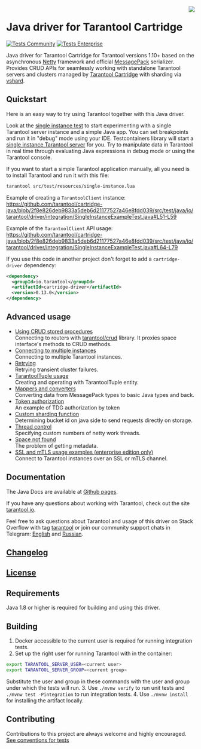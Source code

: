 <a href="http://tarantool.org">
   <img src="https://avatars2.githubusercontent.com/u/2344919?v=2&s=250"
align="right">
</a>

# Java driver for Tarantool Cartridge

[![Tests Community](https://github.com/tarantool/cartridge-java/actions/workflows/tests-ce.yml/badge.svg)](https://github.com/tarantool/cartridge-java/actions/workflows/tests-ce.yml)
[![Tests Enterprise](https://github.com/tarantool/cartridge-java/actions/workflows/tests-ee.yml/badge.svg)](https://github.com/tarantool/cartridge-java/actions/workflows/tests-ee.yml)

Java driver for Tarantool Cartridge for Tarantool versions 1.10+ based on the asynchronous
[Netty](https://netty.io) framework and official
[MessagePack](https://github.com/msgpack/msgpack-java) serializer.
Provides CRUD APIs for seamlessly working with standalone Tarantool
servers and clusters managed by [Tarantool Cartridge](https://github.com/tarantool/cartridge)
with sharding via [vshard](https://github.com/tarantool/vshard).

## Quickstart

Here is an easy way to try using Tarantool together with this Java driver.

Look at the [single instance test](/src/test/java/io/tarantool/driver/integration/SingleInstanceExampleIT.java) to start
experimenting with a single Tarantool server instance and a simple Java app.
You can set breakpoints and run it in "debug" mode using your IDE.
Testcontainers library will start a [single instance Tarantool server](src/test/resources/single-instance.lua) for you.
Try to manipulate data in Tarantool in real time through evaluating Java expressions in debug mode or using the Tarantool
console.

If you want to start a simple Tarantool application manually, all you need is to install Tarantool and run it with this file:
``` bash
tarantool src/test/resources/single-instance.lua
```

Example of creating a `TarantoolClient` instance:
https://github.com/tarantool/cartridge-java/blob/2f8e826deb9833a5deb6d21177527a46e8fdd039/src/test/java/io/tarantool/driver/integration/SingleInstanceExampleTest.java#L51-L59

Example of the `TarantoolClient` API usage:
https://github.com/tarantool/cartridge-java/blob/2f8e826deb9833a5deb6d21177527a46e8fdd039/src/test/java/io/tarantool/driver/integration/SingleInstanceExampleTest.java#L64-L79

If you use this code in another project don't forget to add a `cartridge-driver` dependency:
```xml
<dependency>
  <groupId>io.tarantool</groupId>
  <artifactId>cartridge-driver</artifactId>
  <version>0.13.0</version>
</dependency>
```
## Advanced usage
* [Using CRUD stored procedures](docs/ProxyTarantoolClient.md)  
  Connecting to routers with [tarantool/crud](https://github.com/tarantool/crud) library.
  It proxies space interface's methods to CRUD methods.
* [Connecting to multiple instances](docs/MultiInstanceConnecting.md)  
  Connecting to multiple Tarantool instances.
* [Retrying](docs/RetryingTarantoolClient.md)  
  Retrying transient cluster failures.
* [TarantoolTuple usage](docs/TarantoolTupleUsage.md)  
  Creating and operating with TarantoolTuple entity.
* [Mappers and converters](docs/MappersAndConverters.md)  
  Converting data from MessagePack types to basic Java types and back.
* [Token authorization](docs/TokenAuthorization.md)  
  An example of TDG authorization by token
* [Custom sharding function](docs/CustomShardingFunction.md)  
  Determining bucket id on java side to send requests directly on storage.
* [Thread control](docs/ThreadControl.md)  
  Specifying custom numbers of netty work threads.
* [Space not found](docs/SpaceNotFound.md)  
  The problem of getting metadata.
* [SSL and mTLS usage examples (enterprise edition only)](docs/SslAndMtls.md)  
  Connect to Tarantool instances over an SSL or mTLS channel.

## Documentation

The Java Docs are available at [Github pages](https://tarantool.github.io/cartridge-java/).

If you have any questions about working with Tarantool, check out the
site [tarantool.io](https://tarantool.io/).

Feel free to ask questions about Tarantool and usage of this driver on
Stack Overflow with tag [tarantool](https://stackoverflow.com/questions/tagged/tarantool)
or join our community support chats in Telegram: [English](https://t.me/tarantool)
and [Russian](https://t.me/tarantool).

## [Changelog](CHANGELOG.md)

## [License](LICENSE)

## Requirements

Java 1.8 or higher is required for building and using this driver.

## Building

1. Docker accessible to the current user is required for running integration tests.
2. Set up the right user for running Tarantool with in the container:
```bash
export TARANTOOL_SERVER_USER=<current user>
export TARANTOOL_SERVER_GROUP=<current group>
```
Substitute the user and group in these commands with the user and group under which the tests will run.
3. Use `./mvnw verify` to run unit tests and `./mvnw test -Pintegration` to run integration tests.
4. Use `./mvnw install` for installing the artifact locally.

## Contributing

Contributions to this project are always welcome and highly encouraged.
[See conventions for tests](docs/test-convention.md)
